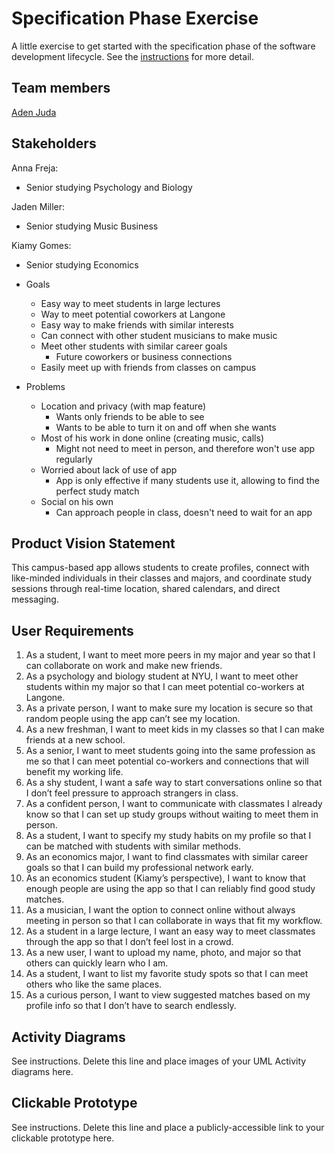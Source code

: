 # Specification Phase Exercise

A little exercise to get started with the specification phase of the software development lifecycle. See the [instructions](instructions.md) for more detail.

## Team members

[Aden Juda](https://github.com/yungsemitone)

## Stakeholders

Anna Freja:
- Senior studying Psychology and Biology

Jaden Miller:
- Senior studying Music Business

Kiamy Gomes:
- Senior studying Economics

- Goals
  - Easy way to meet students in large lectures
  - Way to meet potential coworkers at Langone
  - Easy way to make friends with similar interests
  - Can connect with other student musicians to make music
  - Meet other students with similar career goals
    - Future coworkers or business connections
  - Easily meet up with friends from classes on campus
- Problems 
  - Location and privacy (with map feature)
    - Wants only friends to be able to see
    - Wants to be able to turn it on and off when she wants
  - Most of his work in done online (creating music, calls)
    - Might not need to meet in person, and therefore won't use app regularly
  - Worried about lack of use of app
    - App is only effective if many students use it, allowing to find the perfect study match
  - Social on his own
    - Can approach people in class, doesn't need to wait for an app

## Product Vision Statement

This campus-based app allows students to create profiles, connect with like-minded individuals in their classes and majors, and coordinate study sessions through real-time location, shared calendars, and direct messaging.

## User Requirements

1. As a student, I want to meet more peers in my major and year so that I can collaborate on work and make new friends.
2. As a psychology and biology student at NYU, I want to meet other students within my major so that I can meet potential co-workers at Langone.
3. As a private person, I want to make sure my location is secure so that random people using the app can’t see my location.
4. As a new freshman, I want to meet kids in my classes so that I can make friends at a new school.
5. As a senior, I want to meet students going into the same profession as me so that I can meet potential co-workers and connections that will benefit my working life.
6. As a shy student, I want a safe way to start conversations online so that I don’t feel pressure to approach strangers in class.
7. As a confident person, I want to communicate with classmates I already know so that I can set up study groups without waiting to meet them in person.
8. As a student, I want to specify my study habits on my profile so that I can be matched with students with similar methods.
9. As an economics major, I want to find classmates with similar career goals so that I can build my professional network early.
10. As an economics student (Kiamy’s perspective), I want to know that enough people are using the app so that I can reliably find good study matches.
11. As a musician, I want the option to connect online without always meeting in person so that I can collaborate in ways that fit my workflow.
12. As a student in a large lecture, I want an easy way to meet classmates through the app so that I don’t feel lost in a crowd.
13. As a new user, I want to upload my name, photo, and major so that others can quickly learn who I am.
14. As a student, I want to list my favorite study spots so that I can meet others who like the same places.
15. As a curious person, I want to view suggested matches based on my profile info so that I don’t have to search endlessly.

## Activity Diagrams

See instructions. Delete this line and place images of your UML Activity diagrams here.

## Clickable Prototype

See instructions. Delete this line and place a publicly-accessible link to your clickable prototype here.
